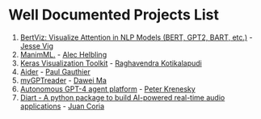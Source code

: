 # Well Documented Projects List
1. [BertViz: Visualize Attention in NLP Models (BERT, GPT2, BART, etc.)](https://github.com/jessevig/bertviz) - [Jesse Vig](https://github.com/jessevig)
2. [ManimML.](https://github.com/helblazer811/ManimML) - [
Alec Helbling](https://github.com/helblazer811)
3. [Keras Visualization Toolkit](https://github.com/raghakot/keras-vis) - [
Raghavendra Kotikalapudi](https://github.com/raghakot)
4. [Aider](https://github.com/paul-gauthier/aider) - [Paul Gauthier](https://github.com/paul-gauthier)
5. [myGPTreader](https://github.com/madawei2699/myGPTReader) - [Dawei Ma](https://github.com/madawei2699)
6. [Autonomous GPT-4 agent platform](https://github.com/kreneskyp/ix) - [Peter Krenesky](https://github.com/kreneskyp)
7. [Diart - A python package to build AI-powered real-time audio applications](https://github.com/juanmc2005/diart) - [Juan Coria](https://github.com/juanmc2005)
